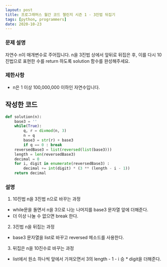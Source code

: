 ```yaml
---
layout: post
title: 프로그래머스 월간 코드 챌린지 시즌 1 - 3진법 뒤집기
tags: [python, programmers]
date: 2020-10-23
---
```


### 문제 설명

자연수 n이 매개변수로 주어집니다. n을 3진법 상에서 앞뒤로 뒤집은 후, 이를 다시 10진법으로 표현한 수를 return 하도록 solution 함수를 완성해주세요.

### 제한사항
- n은 1 이상 100,000,000 이하인 자연수입니다.

## 작성한 코드

```python
def solution(n):
    base3 = ''
    while(True):
        q, r = divmod(n, 3)
        n = q
        base3 = str(r) + base3
        if q == 0 : break
    reversedBase3 = list(reversed(list(base3)))
    length = len(reversedBase3)
    decimal = 0
    for i, digit in enumerate(reversedBase3) :
        decimal += int(digit) * (3 ** (length - i - 1))
    return decimal
```

### 설명

1. 10진법 n을 3진법 n으로 바꾸는 과정
- while문을 돌면서 n을 3으로 나눈 나머지를 base3 문자열 앞에 더해준다.
- 더 이상 나눌 수 없으면 break 한다.
  
2. 3진법 n을 뒤집는 과정
- base3 문자열을 list로 바꾸고 reversed 메소드를 사용한다.

3. 뒤집은 n을 10진수로 바꾸는 과정
- list에서 원소 하나씩 앞에서 가져오면서 3의 length - 1 - i 승 * digit을 더해준다.